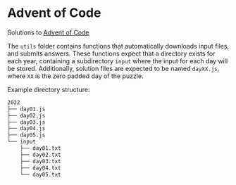 # Advent of Code

Solutions to [Advent of Code]

[Advent of Code]: https://adventofcode.com

The `utils` folder contains functions that automatically downloads input files, and submits answers.  These functions expect that a directory exists for each year, containing a subdirectory `input` where the input for each day will be stored. Additionally, solution files are expected to be named `dayXX.js`, where `XX` is the zero padded day of the puzzle.

Example directory structure:

```bash
2022
├── day01.js
├── day02.js
├── day03.js
├── day04.js
├── day05.js
└── input
    ├── day01.txt
    ├── day02.txt
    ├── day03.txt
    ├── day04.txt
    └── day05.txt
```